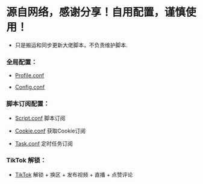 # 源自网络，感谢分享！自用配置，谨慎使用！

* 只是搬运和同步更新大佬脚本，不负责维护脚本.

### 全局配置：

* [Profile.conf](https://raw.githubusercontent.com/jnlaoshu/MySelf/master/Loon/Profile.conf)

* [Config.conf](https://raw.githubusercontent.com/jnlaoshu/MySelf/master/Loon/Config.conf)

### 脚本订阅配置：
* [Script.conf](https://raw.githubusercontent.com/jnlaoshu/MySelf/master/Loon/Script.conf) 脚本订阅

* [Cookie.conf](https://raw.githubusercontent.com/jnlaoshu/MySelf/master/Loon/Cookie.conf) 获取Cookie订阅

* [Task.conf](https://raw.githubusercontent.com/jnlaoshu/MySelf/master/Loon/Task.conf) 定时任务订阅

### TikTok 解锁：

* [TikTok](https://github.com/laoshur/MySelf/blob/master/Loon/TikTokUnlock/README.md) 解锁 + 换区 + 发布视频 + 直播 + 点赞评论
